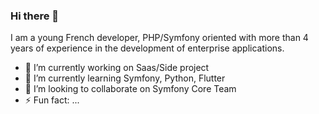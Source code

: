 ### Hi there 👋

I am a young French developer, PHP/Symfony oriented with more than 4 years of experience in the development of enterprise applications.


- 🔭 I’m currently working on Saas/Side project
- 🌱 I’m currently learning Symfony, Python, Flutter
- 👯 I’m looking to collaborate on Symfony Core Team
- ⚡ Fun fact: ...
